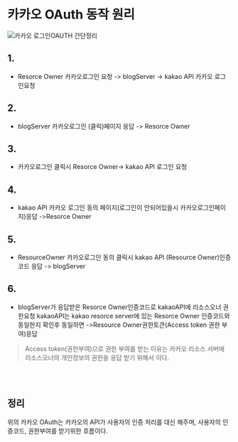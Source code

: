 # 카카오 OAuth 동작 원리
![카카오 로그인OAUTH 간단정리](https://user-images.githubusercontent.com/89888075/161418420-c54ab1ff-c7d0-41d6-b8a1-20bec059739b.png)

## 1.
-  Resorce Owner 카카오로그인 요청 -> blogServer -> kakao API 카카오 로그인요청
## 2.
- blogServer  카카오로그인 (클릭)페이지 응답 -> Resorce Owner
## 3.
- 카카오로그인 클릭시 Resorce Owner-> kakao API 로그인 요청
## 4.
- kakao API 카카오 로그인 동의 페이지(로그인이 안되어있을시 카카오로그인페이지)응답 ->Resorce Owner 
## 5.
- ResourceOwner 카카오로그인 동의 클릭시 kakao API (Resource Owner)인증코드 응답 -> blogServer
## 6.
- blogServer가 응답받은 Resorce Owner인증코드로 kakaoAPI에 리소스오너 권한요청 kakaoAPI는 kakao resorce server에 있는 Resorce Owner 인증코드와 동일한지 확인후 동일하면 ->Resource Owner권한토큰(Access token 권한 부여)응답

>Access token(권한부여)으로 권한 부여를 받는 이유는 카카오 리소스 서버에 리소스오너의 개인정보의 권한을 응답 받기 위해서 이다.

<br>
<br>

## 정리 
위의 카카오 OAuth는 카카오의 API가 사용자의 인증 처리를 대신 해주며, 사용자의 인증코드, 권한부여를 받기위한 흐름이다.

